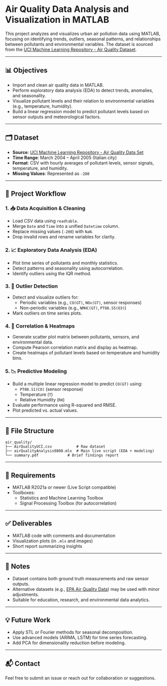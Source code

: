 # Air Quality Data Analysis and Visualization in MATLAB

This project analyzes and visualizes urban air pollution data using MATLAB, focusing on identifying trends, outliers, seasonal patterns, and relationships between pollutants and environmental variables. The dataset is sourced from the [UCI Machine Learning Repository - Air Quality Dataset](https://archive.ics.uci.edu/ml/datasets/Air+Quality).

---

## 📊 Objectives

- Import and clean air quality data in MATLAB.
- Perform exploratory data analysis (EDA) to detect trends, anomalies, and seasonality.
- Visualize pollutant levels and their relation to environmental variables (e.g., temperature, humidity).
- Build a linear regression model to predict pollutant levels based on sensor outputs and meteorological factors.

---

## 🗂 Dataset

- **Source**: [UCI Machine Learning Repository - Air Quality Data Set](https://archive.ics.uci.edu/ml/datasets/Air+Quality)
- **Time Range**: March 2004 – April 2005 (Italian city)
- **Format**: CSV with hourly averages of pollutant levels, sensor signals, temperature, and humidity.
- **Missing Values**: Represented as `-200`

---

## 🔁 Project Workflow

### 1. 📥 Data Acquisition & Cleaning
- Load CSV data using `readtable`.
- Merge `Date` and `Time` into a unified `Datetime` column.
- Replace missing values (`-200`) with `NaN`.
- Drop invalid rows and rename variables for clarity.

### 2. 📈 Exploratory Data Analysis (EDA)
- Plot time series of pollutants and monthly statistics.
- Detect patterns and seasonality using autocorrelation.
- Identify outliers using the IQR method.

### 3. 🧪 Outlier Detection
- Detect and visualize outliers for:
  - Periodic variables (e.g., `CO(GT)`, `NOx(GT)`, sensor responses)
  - Non-periodic variables (e.g., `NMHC(GT)`, `PT08.S5(O3)`)
- Mark outliers on time series plots.

### 4. 📌 Correlation & Heatmaps
- Generate scatter plot matrix between pollutants, sensors, and environmental data.
- Compute Pearson correlation matrix and display as heatmap.
- Create heatmaps of pollutant levels based on temperature and humidity bins.

### 5. 📉 Predictive Modeling
- Build a multiple linear regression model to predict `CO(GT)` using:
  - `PT08.S1(CO)` (sensor response)
  - Temperature (`T`)
  - Relative Humidity (`RH`)
- Evaluate performance using R-squared and RMSE.
- Plot predicted vs. actual values.

---

## 📂 File Structure
```text
air_quality/
├── AirQualityUCI.csv           # Raw dataset
├── airQualityAnalysis0808.mlx  # Main live script (EDA + modeling)
└── summary.pdf             # Brief findings report 
```
---

## 📌 Requirements

- MATLAB R2021a or newer (Live Script compatible)
- Toolboxes:
  - Statistics and Machine Learning Toolbox
  - Signal Processing Toolbox (for autocorrelation)

---

## ✅ Deliverables

- MATLAB code with comments and documentation  
- Visualization plots (in `.mlx` and images)  
- Short report summarizing insights  

---

## 📘 Notes

- Dataset contains both ground truth measurements and raw sensor outputs.
- Alternative datasets (e.g., [EPA Air Quality Data](https://aqs.epa.gov/aqsweb/airdata/download_files.html)) may be used with minor adjustments.
- Suitable for education, research, and environmental data analytics.

---

## 💡 Future Work

- Apply STL or Fourier methods for seasonal decomposition.
- Use advanced models (ARIMA, LSTM) for time series forecasting.
- Add PCA for dimensionality reduction before modeling.

---

## 📬 Contact

Feel free to submit an issue or reach out for collaboration or suggestions.



